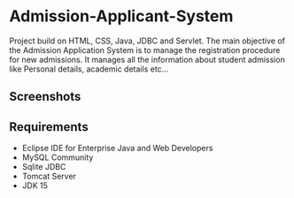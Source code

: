 # Admission-Applicant-System
 Project build on HTML, CSS, Java, JDBC and Servlet. The main objective of the Admission Application System is to manage the registration procedure for new admissions. It manages all the information about student admission like Personal details, academic details etc... 

Screenshots
-----------

Requirements
------------
- Eclipse IDE for Enterprise Java and Web Developers
- MySQL Community
- Sqlite JDBC
- Tomcat Server
- JDK 15
